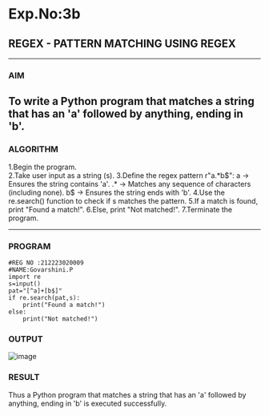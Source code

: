 # Exp.No:3b  
## REGEX - PATTERN MATCHING USING REGEX

---
 
### AIM  
To write a Python program that matches a string that has an 'a' followed by anything, ending in 'b'. 
--- 

### ALGORITHM

1.Begin the program.  
2.Take user input as a string (s).
3.Define the regex pattern r"a.*b$": a → Ensures the string contains 'a'.
                                     .* → Matches any sequence of characters (including none).
                                      b$ → Ensures the string ends with 'b'.
4.Use the re.search() function to check if s matches the pattern.
5.If a match is found, print "Found a match!".
6.Else, print "Not matched!".
7.Terminate the program.

---

### PROGRAM

```
#REG NO :212223020009
#NAME:Govarshini.P
import re
s=input()
pat="[^a]+[b$]"
if re.search(pat,s):
    print("Found a match!")
else:
    print("Not matched!")
```
### OUTPUT
![image](https://github.com/user-attachments/assets/7adb6d66-fdc9-4b1b-a747-c36539a3b804)


### RESULT
Thus a Python program that matches a string that has an 'a' followed by anything, ending in 'b' is executed successfully. 
